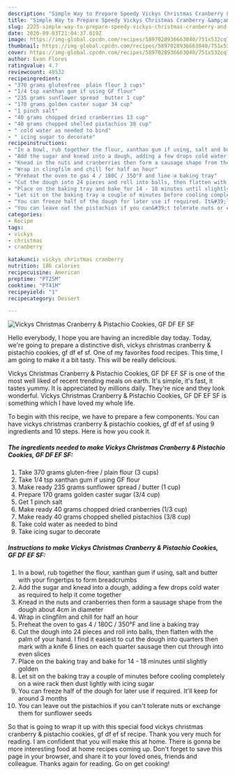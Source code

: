```yaml
---
description: "Simple Way to Prepare Speedy Vickys Christmas Cranberry &amp;amp; Pistachio Cookies, GF DF EF SF"
title: "Simple Way to Prepare Speedy Vickys Christmas Cranberry &amp;amp; Pistachio Cookies, GF DF EF SF"
slug: 2225-simple-way-to-prepare-speedy-vickys-christmas-cranberry-and-amp-pistachio-cookies-gf-df-ef-sf
date: 2020-09-03T21:04:37.019Z
image: https://img-global.cpcdn.com/recipes/5897028936663040/751x532cq70/vickys-christmas-cranberry-pistachio-cookies-gf-df-ef-sf-recipe-main-photo.jpg
thumbnail: https://img-global.cpcdn.com/recipes/5897028936663040/751x532cq70/vickys-christmas-cranberry-pistachio-cookies-gf-df-ef-sf-recipe-main-photo.jpg
cover: https://img-global.cpcdn.com/recipes/5897028936663040/751x532cq70/vickys-christmas-cranberry-pistachio-cookies-gf-df-ef-sf-recipe-main-photo.jpg
author: Evan Flores
ratingvalue: 4.7
reviewcount: 40532
recipeingredient:
- "370 grams glutenfree  plain flour 3 cups"
- "1/4 tsp xanthan gum if using GF flour"
- "235 grams sunflower spread  butter 1 cup"
- "170 grams golden caster sugar 34 cup"
- "1 pinch salt"
- "40 grams chopped dried cranberries 13 cup"
- "40 grams chopped shelled pistachios 38 cup"
- " cold water as needed to bind"
- " icing sugar to decorate"
recipeinstructions:
- "In a bowl, rub together the flour, xanthan gum if using, salt and butter with your fingertips to form breadcrumbs"
- "Add the sugar and knead into a dough, adding a few drops cold water as required to help it come together"
- "Knead in the nuts and cranberries then form a sausage shape from the dough about 4cm in diameter"
- "Wrap in clingfilm and chill for half an hour"
- "Preheat the oven to gas 4 / 180C / 350°F and line a baking tray"
- "Cut the dough into 24 pieces and roll into balls, then flatten with the palm of your hand. I find it easiest to cut the dough into quarters then mark with a knife 6 lines on each quarter sausage then cut through into even slices"
- "Place on the baking tray and bake for 14 - 18 minutes until slightly golden"
- "Let sit on the baking tray a couple of minutes before cooling completely on a wire rack then dust lightly with icing sugar"
- "You can freeze half of the dough for later use if required. It&#39;ll keep for around 3 months"
- "You can leave out the pistachios if you can&#39;t tolerate nuts or exchange them for sunflower seeds"
categories:
- Recipe
tags:
- vickys
- christmas
- cranberry

katakunci: vickys christmas cranberry 
nutrition: 186 calories
recipecuisine: American
preptime: "PT25M"
cooktime: "PT41M"
recipeyield: "1"
recipecategory: Dessert

---
```



![Vickys Christmas Cranberry &amp; Pistachio Cookies, GF DF EF SF](https://img-global.cpcdn.com/recipes/5897028936663040/751x532cq70/vickys-christmas-cranberry-pistachio-cookies-gf-df-ef-sf-recipe-main-photo.jpg)

Hello everybody, I hope you are having an incredible day today. Today, we're going to prepare a distinctive dish, vickys christmas cranberry &amp; pistachio cookies, gf df ef sf. One of my favorites food recipes. This time, I am going to make it a bit tasty. This will be really delicious.

Vickys Christmas Cranberry &amp; Pistachio Cookies, GF DF EF SF is one of the most well liked of recent trending meals on earth. It's simple, it's fast, it tastes yummy. It is appreciated by millions daily. They're nice and they look wonderful. Vickys Christmas Cranberry &amp; Pistachio Cookies, GF DF EF SF is something which I have loved my whole life.




To begin with this recipe, we have to prepare a few components. You can have vickys christmas cranberry &amp; pistachio cookies, gf df ef sf using 9 ingredients and 10 steps. Here is how you cook it.

<!--inarticleads1-->

##### The ingredients needed to make Vickys Christmas Cranberry &amp; Pistachio Cookies, GF DF EF SF:

1. Take 370 grams gluten-free / plain flour (3 cups)
1. Take 1/4 tsp xanthan gum if using GF flour
1. Make ready 235 grams sunflower spread / butter (1 cup)
1. Prepare 170 grams golden caster sugar (3/4 cup)
1. Get 1 pinch salt
1. Make ready 40 grams chopped dried cranberries (1/3 cup)
1. Make ready 40 grams chopped shelled pistachios (3/8 cup)
1. Take  cold water as needed to bind
1. Take  icing sugar to decorate




<!--inarticleads2-->

##### Instructions to make Vickys Christmas Cranberry &amp; Pistachio Cookies, GF DF EF SF:

1. In a bowl, rub together the flour, xanthan gum if using, salt and butter with your fingertips to form breadcrumbs
1. Add the sugar and knead into a dough, adding a few drops cold water as required to help it come together
1. Knead in the nuts and cranberries then form a sausage shape from the dough about 4cm in diameter
1. Wrap in clingfilm and chill for half an hour
1. Preheat the oven to gas 4 / 180C / 350°F and line a baking tray
1. Cut the dough into 24 pieces and roll into balls, then flatten with the palm of your hand. I find it easiest to cut the dough into quarters then mark with a knife 6 lines on each quarter sausage then cut through into even slices
1. Place on the baking tray and bake for 14 - 18 minutes until slightly golden
1. Let sit on the baking tray a couple of minutes before cooling completely on a wire rack then dust lightly with icing sugar
1. You can freeze half of the dough for later use if required. It&#39;ll keep for around 3 months
1. You can leave out the pistachios if you can&#39;t tolerate nuts or exchange them for sunflower seeds




So that is going to wrap it up with this special food vickys christmas cranberry &amp; pistachio cookies, gf df ef sf recipe. Thank you very much for reading. I am confident that you will make this at home. There is gonna be more interesting food at home recipes coming up. Don't forget to save this page in your browser, and share it to your loved ones, friends and colleague. Thanks again for reading. Go on get cooking!
